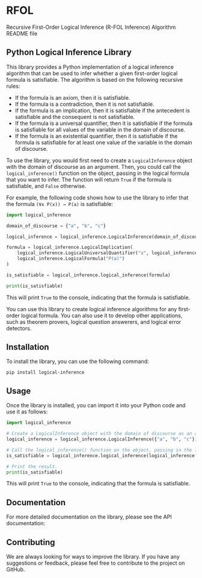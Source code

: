 # RFOL
Recursive First-Order Logical Inference (R-FOL Inference) Algorithm
README file
## Python Logical Inference Library

This library provides a Python implementation of a logical inference algorithm that can be used to infer whether a given first-order logical formula is satisfiable. The algorithm is based on the following recursive rules:

* If the formula is an axiom, then it is satisfiable.
* If the formula is a contradiction, then it is not satisfiable.
* If the formula is an implication, then it is satisfiable if the antecedent is satisfiable and the consequent is not satisfiable.
* If the formula is a universal quantifier, then it is satisfiable if the formula is satisfiable for all values of the variable in the domain of discourse.
* If the formula is an existential quantifier, then it is satisfiable if the formula is satisfiable for at least one value of the variable in the domain of discourse.

To use the library, you would first need to create a `LogicalInference` object with the domain of discourse as an argument. Then, you could call the `logical_inference()` function on the object, passing in the logical formula that you want to infer. The function will return `True` if the formula is satisfiable, and `False` otherwise.

For example, the following code shows how to use the library to infer that the formula `(∀x P(x)) → P(a)` is satisfiable:

```python
import logical_inference

domain_of_discourse = {"a", "b", "c"}

logical_inference = logical_inference.LogicalInference(domain_of_discourse)

formula = logical_inference.LogicalImplication(
    logical_inference.LogicalUniversalQuantifier("x", logical_inference.LogicalFormula("P(x)"), LogicalFormula("all")),
    logical_inference.LogicalFormula("P(a)")
)

is_satisfiable = logical_inference.logical_inference(formula)

print(is_satisfiable)
```

This will print `True` to the console, indicating that the formula is satisfiable.

You can use this library to create logical inference algorithms for any first-order logical formula. You can also use it to develop other applications, such as theorem provers, logical question answerers, and logical error detectors.

## Installation

To install the library, you can use the following command:

```
pip install logical-inference
```

## Usage

Once the library is installed, you can import it into your Python code and use it as follows:

```python
import logical_inference

# Create a LogicalInference object with the domain of discourse as an argument.
logical_inference = logical_inference.LogicalInference({"a", "b", "c"})

# Call the logical_inference() function on the object, passing in the logical formula that you want to infer.
is_satisfiable = logical_inference.logical_inference(logical_inference.LogicalFormula("P(a)"))

# Print the result.
print(is_satisfiable)
```

This will print `True` to the console, indicating that the formula is satisfiable.

## Documentation

For more detailed documentation on the library, please see the API documentation:
## Contributing

We are always looking for ways to improve the library. If you have any suggestions or feedback, please feel free to contribute to the project on GitHub.
